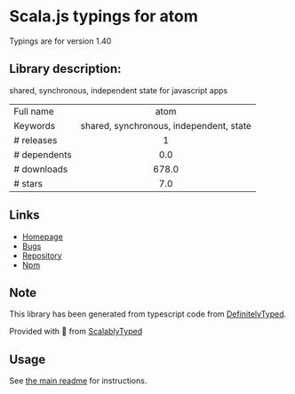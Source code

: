 
# Scala.js typings for atom

Typings are for version 1.40

## Library description:
shared, synchronous, independent state for javascript apps

|                    |                 |
| ------------------ | :-------------: |
| Full name          | atom |
| Keywords           | shared, synchronous, independent, state |
| # releases         | 1 |
| # dependents       | 0.0 |
| # downloads        | 678.0 |
| # stars            | 7.0 |

## Links
- [Homepage](https://github.com/staydecent/atom#readme)
- [Bugs](https://github.com/staydecent/atom/issues)
- [Repository](https://github.com/staydecent/atom)
- [Npm](https://www.npmjs.com/package/atom)
    


## Note
This library has been generated from typescript code from [DefinitelyTyped](https://definitelytyped.org).

Provided with :purple_heart: from [ScalablyTyped](https://github.com/oyvindberg/ScalablyTyped)

## Usage
See [the main readme](../../readme.md) for instructions.


